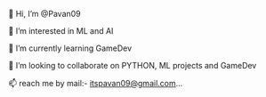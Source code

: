 👋 Hi, I’m @Pavan09

👀 I’m interested in ML and AI

🌱 I’m currently learning GameDev

💞️ I’m looking to collaborate on PYTHON, ML projects and GameDev

📫 reach me by mail:- itspavan09@gmail.com...

<!---
PavanKalisetti/PavanKalisetti is a ✨ special ✨ repository because its `README.md` (this file) appears on your GitHub profile.
You can click the Preview link to take a look at your changes.
--->
